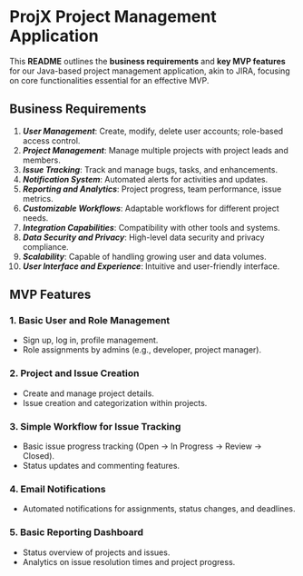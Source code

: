 # **ProjX Project Management Application** 

This **README** outlines the **business requirements** and **key MVP features** for our Java-based project management application, akin to JIRA, focusing on core functionalities essential for an effective MVP.

[//]: # (## **Table of Contents**)

[//]: # (- [**Business Requirements**]&#40;#business-requirements&#41;)

[//]: # (- [**MVP Features**]&#40;#mvp-features&#41;)

[//]: # (- [**Contributing**]&#40;#contributing&#41;)

[//]: # (- [**License**]&#40;#license&#41;)

## **Business Requirements**

1. ***User Management***: Create, modify, delete user accounts; role-based access control.
2. ***Project Management***: Manage multiple projects with project leads and members.
3. ***Issue Tracking***: Track and manage bugs, tasks, and enhancements.
4. ***Notification System***: Automated alerts for activities and updates.
5. ***Reporting and Analytics***: Project progress, team performance, issue metrics.
6. ***Customizable Workflows***: Adaptable workflows for different project needs.
7. ***Integration Capabilities***: Compatibility with other tools and systems.
8. ***Data Security and Privacy***: High-level data security and privacy compliance.
9. ***Scalability***: Capable of handling growing user and data volumes.
10. ***User Interface and Experience***: Intuitive and user-friendly interface.

## **MVP Features**

### 1. Basic User and Role Management
- Sign up, log in, profile management.
- Role assignments by admins (e.g., developer, project manager).

### 2. Project and Issue Creation
- Create and manage project details.
- Issue creation and categorization within projects.

### 3. Simple Workflow for Issue Tracking
- Basic issue progress tracking (Open → In Progress → Review → Closed).
- Status updates and commenting features.

### 4. Email Notifications
- Automated notifications for assignments, status changes, and deadlines.

### 5. Basic Reporting Dashboard
- Status overview of projects and issues.
- Analytics on issue resolution times and project progress.
